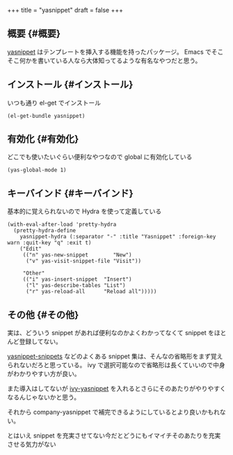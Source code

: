 +++
title = "yasnippet"
draft = false
+++

## 概要 {#概要}

[yasnippet](https://github.com/joaotavora/yasnippet) はテンプレートを挿入する機能を持ったパッケージ。
Emacs でそこそこ何かを書いている人なら大体知ってるような有名なやつだと思う。


## インストール {#インストール}

いつも通り el-get でインストール

```emacs-lisp
(el-get-bundle yasnippet)
```


## 有効化 {#有効化}

どこでも使いたいぐらい便利なやつなので global に有効化している

```emacs-lisp
(yas-global-mode 1)
```


## キーバインド {#キーバインド}

基本的に覚えられないので Hydra を使って定義している

```emacs-lisp
(with-eval-after-load 'pretty-hydra
  (pretty-hydra-define
    yasnippet-hydra (:separator "-" :title "Yasnippet" :foreign-key warn :quit-key "q" :exit t)
    ("Edit"
     (("n" yas-new-snippet        "New")
      ("v" yas-visit-snippet-file "Visit"))

     "Other"
     (("i" yas-insert-snippet  "Insert")
      ("l" yas-describe-tables "List")
      ("r" yas-reload-all      "Reload all")))))
```


## その他 {#その他}

実は、どういう snippet があれば便利なのかよくわかってなくて
snippet をほとんど登録してない。

[yasnippet-snippets](https://github.com/AndreaCrotti/yasnippet-snippets) などのよくある snippet 集は、そんなの省略形をまず覚えられないだろと思っている。
ivy で選択可能なので省略形は長くていいので中身がわかりやすい方が良い。

また導入はしてないが [ivy-yasnippet](https://github.com/mkcms/ivy-yasnippet) を入れるとさらにそのあたりがやりやすくなるんじゃないかと思う。

それから company-yasnippet で補完できるようにしているとより良いかもれない。

とはいえ snippet を充実させてない今だとどうにもイマイチそのあたりを充実させる気力がない
